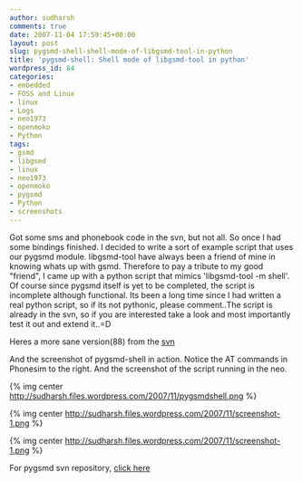 ```yaml
---
author: sudharsh
comments: true
date: 2007-11-04 17:59:45+00:00
layout: post
slug: pygsmd-shell-shell-mode-of-libgsmd-tool-in-python
title: 'pygsmd-shell: Shell mode of libgsmd-tool in python'
wordpress_id: 84
categories:
- embedded
- FOSS and Linux
- linux
- Logs
- neo1973
- openmoko
- Python
tags:
- gsmd
- libgsmd
- linux
- neo1973
- openmoko
- pygsmd
- Python
- screenshots
---
```


Got some sms and phonebook code in the svn, but not all. So once I had some bindings finished. I decided to write a sort of example script that uses our pygsmd module. libgsmd-tool have always been a friend of mine in knowing whats up with gsmd. Therefore to pay a tribute to my good "friend", I came up with a python script that mimics 'libgsmd-tool -m shell'. Of course since pygsmd itself is yet to be completed, the script is incomplete although functional. Its been a long time since I had written a real python script, so if its not pythonic, please comment..The script is already in the svn,  so if you are interested take a look and most importantly test it out and extend it..=D

Heres a more sane version(88) from the [svn](http://projects.openmoko.org/plugins/scmsvn/viewcvs.php/*checkout*/python-gsmd/examples/pygsmd_shell.py?content-type=text%2Fplain&rev=88&root=python-openmoko)

And the screenshot of pygsmd-shell in action. Notice the AT commands in Phonesim to the right. And the screenshot of the script running in the neo.

{% img center http://sudharsh.files.wordpress.com/2007/11/pygsmdshell.png %}

{% img center http://sudharsh.files.wordpress.com/2007/11/screenshot-1.png %}

{% img center http://sudharsh.files.wordpress.com/2007/11/screenshot-1.png %}

For pygsmd svn repository, [click here](http://projects.openmoko.org/plugins/scmsvn/viewcvs.php/?root=python-openmoko)
